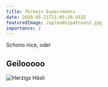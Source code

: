 ```yaml
---
title: Threejs Experiments
date: 2020-05-21T21:05:20.415Z
featuredImage: /uploads/patreon2.jpg
importance: 2
---
```

Schono nice, oder



## Geilooooo

![Herzigs Häsli](/uploads/1.jpg "aaa")